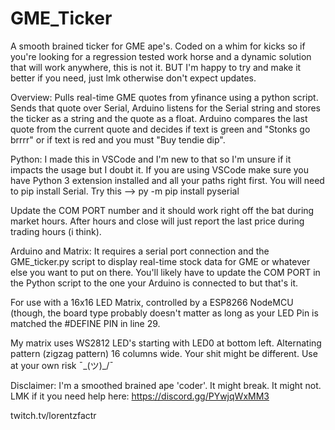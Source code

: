 # GME_Ticker
A smooth brained ticker for GME ape's. Coded on a whim for kicks so if you're looking 
for a regression tested work horse and a dynamic solution that will work anywhere, this is not it. BUT I'm happy to try and make it better if you need, just lmk otherwise don't expect 
updates.

Overview:
Pulls real-time GME quotes from yfinance using a python script.
Sends that quote over Serial, Arduino listens for the Serial string and 
stores the ticker as a string and the quote as a float. Arduino compares
the last quote from the current quote and decides if text is green and 
"Stonks go brrrr" or if text is red and you must "Buy tendie dip".

Python:
I made this in VSCode and I'm new to that so I'm unsure if it impacts the usage but I doubt it.
If you are using VSCode make sure you have Python 3 extension installed and all your paths right first.
You will need to pip install Serial. Try this --> py -m pip install pyserial

Update the COM PORT number and it should work right off the bat during market hours. After hours and close
will just report the last price during trading hours (i think).


Arduino and Matrix:
It requires a serial port connection and the GME_ticker.py script to display
real-time stock data for GME or whatever else you want to put on there. You'll
likely have to update the COM PORT in the Python script to the one your Arduino is
connected to but that's it.

For use with a 16x16 LED Matrix, controlled by a ESP8266 NodeMCU (though,
the board type probably doesn't matter as long as your LED Pin is matched
the #DEFINE PIN in line 29.

My matrix uses WS2812 LED's starting with LED0 at bottom left. 
Alternating pattern (zigzag pattern) 16 columns wide.
Your shit might be different. Use at your own risk ¯\_(ツ)_/¯ 

Disclaimer: I'm a smoothed brained ape 'coder'. It might break. It might not. 
LMK if it you need help here:
https://discord.gg/PYwjqWxMM3


twitch.tv/lorentzfactr

